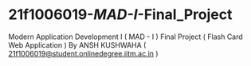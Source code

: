 # 21f1006019-_MAD-I_-Final_Project
Modern Application Development I ( MAD - I )
Final Project ( Flash Card Web Application )
By ANSH KUSHWAHA
( 21f1006019@student.onlinedegree.iitm.ac.in )
